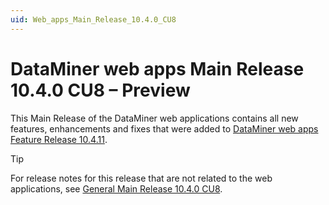 ```yaml
---
uid: Web_apps_Main_Release_10.4.0_CU8
---
```


# DataMiner web apps Main Release 10.4.0 CU8 – Preview

This Main Release of the DataMiner web applications contains all new features, enhancements and fixes that were added to [DataMiner web apps Feature Release 10.4.11](xref:Web_apps_Feature_Release_10.4.11).

> [!TIP]
> For release notes for this release that are not related to the web applications, see [General Main Release 10.4.0 CU8](xref:General_Main_Release_10.4.0_CU8).
